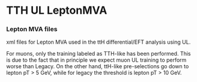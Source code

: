 # TTH UL LeptonMVA

### Lepton MVA  files

xml files for Lepton MVA used in the ttH differential/EFT analysis using UL.

For muons, only the training labeled as TTH-like has been performed. This is due to the fact that in principle we expect muon UL training to perform worse than Legacy. On the other hand, ttH-like pre-selections go down to lepton pT > 5 GeV, while for legacy the threshold is lepton pT > 10 GeV.